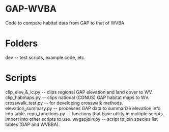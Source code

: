 # GAP-WVBA
Code to compare habitat data from GAP to that of WVBA

# Folders
dev -- test scripts, example code, etc.

# Scripts
clip_elev_&_lc.py -- clips regional GAP elevation and land cover to WV.
clip_habmaps.py -- clips national (CONUS) GAP habitat maps to WV.
crosswalk_test.py -- for developing crosswalk methods.
elevation_summary.py -- processes GAP data to summarize elevation info into table.
repo_functions.py -- functions that have utility in multiple scripts.  Import into other scripts to use.
wvgapjoin.py -- script to join species list tables (GAP and WVBBA).